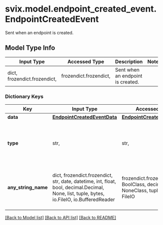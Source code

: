 # svix.model.endpoint_created_event.EndpointCreatedEvent

Sent when an endpoint is created.

## Model Type Info
Input Type | Accessed Type | Description | Notes
------------ | ------------- | ------------- | -------------
dict, frozendict.frozendict,  | frozendict.frozendict,  | Sent when an endpoint is created. | 

### Dictionary Keys
Key | Input Type | Accessed Type | Description | Notes
------------ | ------------- | ------------- | ------------- | -------------
**data** | [**EndpointCreatedEventData**](EndpointCreatedEventData.md) | [**EndpointCreatedEventData**](EndpointCreatedEventData.md) |  | 
**type** | str,  | str,  |  | [optional] must be one of ["endpoint.created", ] if omitted the server will use the default value of "endpoint.created"
**any_string_name** | dict, frozendict.frozendict, str, date, datetime, int, float, bool, decimal.Decimal, None, list, tuple, bytes, io.FileIO, io.BufferedReader | frozendict.frozendict, str, BoolClass, decimal.Decimal, NoneClass, tuple, bytes, FileIO | any string name can be used but the value must be the correct type | [optional]

[[Back to Model list]](../../README.md#documentation-for-models) [[Back to API list]](../../README.md#documentation-for-api-endpoints) [[Back to README]](../../README.md)


